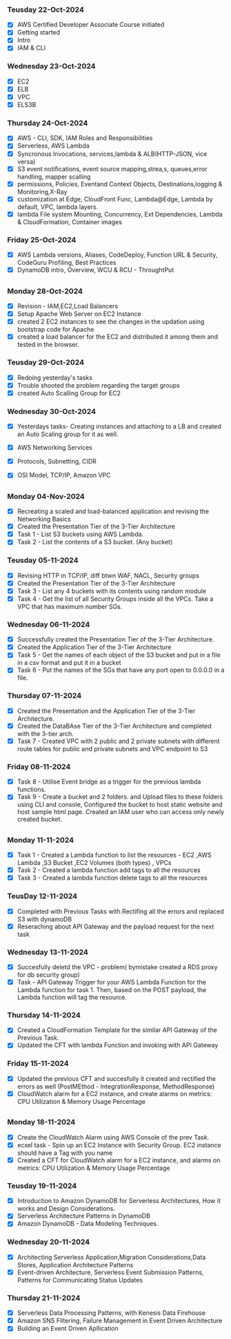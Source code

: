 ### Teusday 22-Oct-2024
- [x] AWS Certified Developer Associate Course initiated
- [x] Getting started
- [x] Intro
- [x] IAM & CLI

### Wednesday 23-Oct-2024
- [x] EC2
- [x] ELB
- [x] VPC
- [x] ELS3B

### Thursday 24-Oct-2024
- [x] AWS - CLI, SDK, IAM Roles and Responsibilities
- [x] Serverless, AWS Lambda 
- [x] Syncronous Invocations, services,lambda & ALB(HTTP-JSON, vice versa)
- [x] S3 event notifications, event source mapping,strea,s, queues,error handling, mapper scalling
- [x] permissions, Policies, Eventand Context Objects, Destinations,logging & Monitoring,X-Ray
- [x] customization at Edge, CloudFront Func, Lambda@Edge, Lambda by default, VPC, lambda layers.
- [x] lambda File system Mounting, Concurrency, Ext Dependencies, Lambda & CloudFormation, Container images

### Friday 25-Oct-2024
- [x] AWS Lambda versions, Aliases, CodeDeploy, Function URL & Security, CodeGuru Profiling, Best Practices
- [x] DynamoDB intro, Overview, WCU & RCU - ThroughtPut

##

### Monday 28-Oct-2024
- [x] Revision - IAM,EC2,Load Balancers
- [x] Setup Apache Web Server on EC2 Instance 
- [x] created 2 EC2 instances to see the changes in the updation using bootstrap code for Apache
- [x] created a load balancer for the EC2 and distributed it among them and tested in the browser.

### Teusday 29-Oct-2024
- [x] Redoing yesterday's tasks
- [x] Trouble shooted the problem regarding the target groups
- [x] created Auto Scalling Group for EC2

### Wednesday 30-Oct-2024
- [x] Yesterdays tasks- Creating instances and attaching to a LB and created an Auto Scaling group for it as well.
- [x] AWS Networking Services
- [x] Protocols, Subnetting, CIDR
- [x] OSI Model, TCP/IP, Amazon VPC


##


### Monday 04-Nov-2024
- [x] Recreating a scaled and load-balanced application and revising the Networking Basics
- [x] Created the Presentation Tier of the 3-Tier Architecture
- [x] Task 1 - List S3 buckets using AWS Lambda.
- [x] Task 2 - List the contents of a S3 bucket. (Any bucket)

### Teusday 05-11-2024
- [x] Revising HTTP in TCP/IP, diff btwn WAF, NACL, Security groups
- [x] Created the Presentation Tier of the 3-Tier Architecture
- [x] Task 3 - List any 4 buckets with its contents using random module
- [x] Task 4 - Get the list of all Security Groups inside all the VPCs. Take a VPC that has maximum number SGs.

### Wednesday 06-11-2024
- [x] Successfully created the Presentation Tier of the 3-Tier Architecture.
- [x] Created the Application Tier of the 3-Tier Architecture
- [x] Task 5 - Get the names of each object of the S3 bucket and put in a file in a csv format and put it in a bucket
- [x] Task 6 - Put the names of the SGs that have any port open to 0.0.0.0 in a file.

### Thursday 07-11-2024
- [x] Created the Presentation and the Application Tier of the 3-Tier Architecture.
- [x] Created the DataBAse Tier of the 3-Tier Architecture and completed with the 3-tier arch.
- [x] Task 7 - Created VPC with 2 public and 2 private subnets with different route tables for public and private subnets and  VPC endpoint to S3

### Friday 08-11-2024
- [x] Task 8 - Utilise Event bridge as a trigger for the previous lambda functions.
- [x] Task 9 - Create a bucket and 2 folders. and Upload files to these folders using CLI and console, Configured the bucket to host static website and host sample html page. Created an IAM user who can access only newly created bucket.

##

### Monday 11-11-2024
- [x] Task 1 - Created a Lambda function to list the resources - EC2 ,AWS Lambda ,S3 Bucket ,EC2 Volumes (both types) , VPCs 
- [x] Task 2 - Created a lambda function add tags to all the resources
- [x] Task 3 - Created a lambda function delete tags to all the resources

### TeusDay 12-11-2024
- [x] Completed with Previous Tasks with Rectifing all the errors and replaced S3 with dynamoDB
- [x] Reseraching about API Gateway and the payload request for the next task

### Wednesday 13-11-2024
- [x] Succesfully deletd the VPC - problem( bymistake created a RDS proxy for db security group)
- [x] Task - API Gateway Trigger for your AWS Lambda Function for the Lambda function for task 1. Then, based on the POST payload, the Lambda function will tag the resource. 

### Thursday 14-11-2024
- [x] Created a CloudFormation Template for the similar API Gateway of the Previous Task. 
- [x] Updated the CFT with lambda Function and invoking with API Gateway

### Friday 15-11-2024
- [x] Updated the previous CFT and succesfully it created and rectified the errors as well (PostMEthod - IntegrationResponse, MethodResponse)
- [x] CloudWatch alarm for a EC2 instance, and create alarms on metrics: CPU Utilization & Memory Usage Percentage 

##


### Monday 18-11-2024
- [x] Create the CloudWatch Alarm using AWS Console of the prev Task.
- [x] ecxel task - Spin up an EC2 Instance with Security Group. EC2 instance should have a Tag with you name
- [x] Created a CFT for CloudWatch alarm for a EC2 instance, and alarms on metrics: CPU Utilization & Memory Usage Percentage 

### Teusday 19-11-2024
- [x] Introduction to Amazon DynamoDB for Serverless Architectures,
How it works and Design Considerations.
 - [x] Serverless Architecture Patterns in DynamoDB
 - [x] Amazon DynamoDB - Data Modeling Techniques.

### Wednesday 20-11-2024
- [x] Architecting Serverless Application,Migration Considerations,Data Stores, Application Architecture Patterns
- [x] Event-driven Architecture, Serverless Event Submission Patterns, Patterns for Communicating Status Updates

### Thursday 21-11-2024
- [x] Serverless Data Processing Patterns, with Kenesis Data Firehouse
- [x] Amazon SNS Filtering, Failure Management in Event Driven Architecture
- [x] Building an Event Driven Apllication 